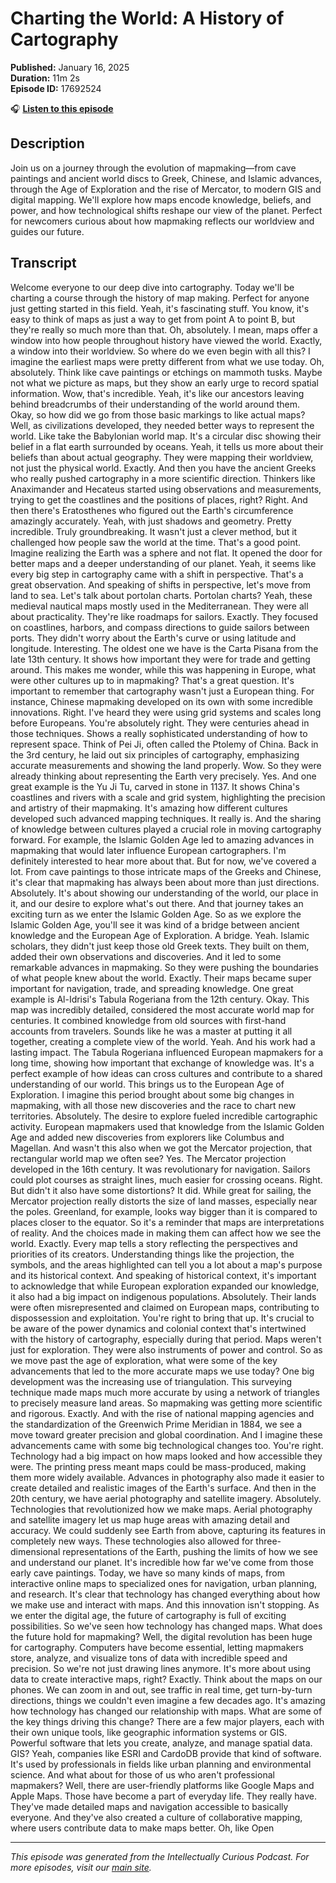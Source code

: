 # Charting the World: A History of Cartography

**Published:** January 16, 2025  
**Duration:** 11m 2s  
**Episode ID:** 17692524

🎧 **[Listen to this episode](https://intellectuallycurious.buzzsprout.com/2529712/episodes/17692524-charting-the-world-a-history-of-cartography)**

## Description

Join us on a journey through the evolution of mapmaking—from cave paintings and ancient world discs to Greek, Chinese, and Islamic advances, through the Age of Exploration and the rise of Mercator, to modern GIS and digital mapping. We'll explore how maps encode knowledge, beliefs, and power, and how technological shifts reshape our view of the planet. Perfect for newcomers curious about how mapmaking reflects our worldview and guides our future.

## Transcript

Welcome everyone to our deep dive into cartography. Today we'll be charting a course through the history of map making. Perfect for anyone just getting started in this field. Yeah, it's fascinating stuff. You know, it's easy to think of maps as just a way to get from point A to point B, but they're really so much more than that. Oh, absolutely. I mean, maps offer a window into how people throughout history have viewed the world. Exactly, a window into their worldview. So where do we even begin with all this? I imagine the earliest maps were pretty different from what we use today. Oh, absolutely. Think like cave paintings or etchings on mammoth tusks. Maybe not what we picture as maps, but they show an early urge to record spatial information. Wow, that's incredible. Yeah, it's like our ancestors leaving behind breadcrumbs of their understanding of the world around them. Okay, so how did we go from those basic markings to like actual maps? Well, as civilizations developed, they needed better ways to represent the world. Like take the Babylonian world map. It's a circular disc showing their belief in a flat earth surrounded by oceans. Yeah, it tells us more about their beliefs than about actual geography. They were mapping their worldview, not just the physical world. Exactly. And then you have the ancient Greeks who really pushed cartography in a more scientific direction. Thinkers like Anaximander and Hecateus started using observations and measurements, trying to get the coastlines and the positions of places, right? Right. And then there's Eratosthenes who figured out the Earth's circumference amazingly accurately. Yeah, with just shadows and geometry. Pretty incredible. Truly groundbreaking. It wasn't just a clever method, but it challenged how people saw the world at the time. That's a good point. Imagine realizing the Earth was a sphere and not flat. It opened the door for better maps and a deeper understanding of our planet. Yeah, it seems like every big step in cartography came with a shift in perspective. That's a great observation. And speaking of shifts in perspective, let's move from land to sea. Let's talk about portolan charts. Portolan charts? Yeah, these medieval nautical maps mostly used in the Mediterranean. They were all about practicality. They're like roadmaps for sailors. Exactly. They focused on coastlines, harbors, and compass directions to guide sailors between ports. They didn't worry about the Earth's curve or using latitude and longitude. Interesting. The oldest one we have is the Carta Pisana from the late 13th century. It shows how important they were for trade and getting around. This makes me wonder, while this was happening in Europe, what were other cultures up to in mapmaking? That's a great question. It's important to remember that cartography wasn't just a European thing. For instance, Chinese mapmaking developed on its own with some incredible innovations. Right. I've heard they were using grid systems and scales long before Europeans. You're absolutely right. They were centuries ahead in those techniques. Shows a really sophisticated understanding of how to represent space. Think of Pei Ji, often called the Ptolemy of China. Back in the 3rd century, he laid out six principles of cartography, emphasizing accurate measurements and showing the land properly. Wow. So they were already thinking about representing the Earth very precisely. Yes. And one great example is the Yu Ji Tu, carved in stone in 1137. It shows China's coastlines and rivers with a scale and grid system, highlighting the precision and artistry of their mapmaking. It's amazing how different cultures developed such advanced mapping techniques. It really is. And the sharing of knowledge between cultures played a crucial role in moving cartography forward. For example, the Islamic Golden Age led to amazing advances in mapmaking that would later influence European cartographers. I'm definitely interested to hear more about that. But for now, we've covered a lot. From cave paintings to those intricate maps of the Greeks and Chinese, it's clear that mapmaking has always been about more than just directions. Absolutely. It's about showing our understanding of the world, our place in it, and our desire to explore what's out there. And that journey takes an exciting turn as we enter the Islamic Golden Age. So as we explore the Islamic Golden Age, you'll see it was kind of a bridge between ancient knowledge and the European Age of Exploration. A bridge. Yeah. Islamic scholars, they didn't just keep those old Greek texts. They built on them, added their own observations and discoveries. And it led to some remarkable advances in mapmaking. So they were pushing the boundaries of what people knew about the world. Exactly. Their maps became super important for navigation, trade, and spreading knowledge. One great example is Al-Idrisi's Tabula Rogeriana from the 12th century. Okay. This map was incredibly detailed, considered the most accurate world map for centuries. It combined knowledge from old sources with first-hand accounts from travelers. Sounds like he was a master at putting it all together, creating a complete view of the world. Yeah. And his work had a lasting impact. The Tabula Rogeriana influenced European mapmakers for a long time, showing how important that exchange of knowledge was. It's a perfect example of how ideas can cross cultures and contribute to a shared understanding of our world. This brings us to the European Age of Exploration. I imagine this period brought about some big changes in mapmaking, with all those new discoveries and the race to chart new territories. Absolutely. The desire to explore fueled incredible cartographic activity. European mapmakers used that knowledge from the Islamic Golden Age and added new discoveries from explorers like Columbus and Magellan. And wasn't this also when we got the Mercator projection, that rectangular world map we often see? Yes. The Mercator projection developed in the 16th century. It was revolutionary for navigation. Sailors could plot courses as straight lines, much easier for crossing oceans. Right. But didn't it also have some distortions? It did. While great for sailing, the Mercator projection really distorts the size of land masses, especially near the poles. Greenland, for example, looks way bigger than it is compared to places closer to the equator. So it's a reminder that maps are interpretations of reality. And the choices made in making them can affect how we see the world. Exactly. Every map tells a story reflecting the perspectives and priorities of its creators. Understanding things like the projection, the symbols, and the areas highlighted can tell you a lot about a map's purpose and its historical context. And speaking of historical context, it's important to acknowledge that while European exploration expanded our knowledge, it also had a big impact on indigenous populations. Absolutely. Their lands were often misrepresented and claimed on European maps, contributing to dispossession and exploitation. You're right to bring that up. It's crucial to be aware of the power dynamics and colonial context that's intertwined with the history of cartography, especially during that period. Maps weren't just for exploration. They were also instruments of power and control. So as we move past the age of exploration, what were some of the key advancements that led to the more accurate maps we use today? One big development was the increasing use of triangulation. This surveying technique made maps much more accurate by using a network of triangles to precisely measure land areas. So mapmaking was getting more scientific and rigorous. Exactly. And with the rise of national mapping agencies and the standardization of the Greenwich Prime Meridian in 1884, we see a move toward greater precision and global coordination. And I imagine these advancements came with some big technological changes too. You're right. Technology had a big impact on how maps looked and how accessible they were. The printing press meant maps could be mass-produced, making them more widely available. Advances in photography also made it easier to create detailed and realistic images of the Earth's surface. And then in the 20th century, we have aerial photography and satellite imagery. Absolutely. Technologies that revolutionized how we make maps. Aerial photography and satellite imagery let us map huge areas with amazing detail and accuracy. We could suddenly see Earth from above, capturing its features in completely new ways. These technologies also allowed for three-dimensional representations of the Earth, pushing the limits of how we see and understand our planet. It's incredible how far we've come from those early cave paintings. Today, we have so many kinds of maps, from interactive online maps to specialized ones for navigation, urban planning, and research. It's clear that technology has changed everything about how we make use and interact with maps. And this innovation isn't stopping. As we enter the digital age, the future of cartography is full of exciting possibilities. So we've seen how technology has changed maps. What does the future hold for mapmaking? Well, the digital revolution has been huge for cartography. Computers have become essential, letting mapmakers store, analyze, and visualize tons of data with incredible speed and precision. So we're not just drawing lines anymore. It's more about using data to create interactive maps, right? Exactly. Think about the maps on our phones. We can zoom in and out, see traffic in real time, get turn-by-turn directions, things we couldn't even imagine a few decades ago. It's amazing how technology has changed our relationship with maps. What are some of the key things driving this change? There are a few major players, each with their own unique tools, like geographic information systems or GIS. Powerful software that lets you create, analyze, and manage spatial data. GIS? Yeah, companies like ESRI and CardoDB provide that kind of software. It's used by professionals in fields like urban planning and environmental science. And what about for those of us who aren't professional mapmakers? Well, there are user-friendly platforms like Google Maps and Apple Maps. Those have become a part of everyday life. They really have. They've made detailed maps and navigation accessible to basically everyone. And they've also created a culture of collaborative mapping, where users contribute data to make maps better. Oh, like Open

---
*This episode was generated from the Intellectually Curious Podcast. For more episodes, visit our [main site](https://intellectuallycurious.buzzsprout.com).*

